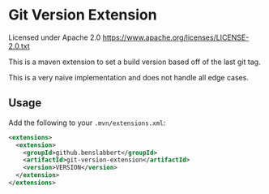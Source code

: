 # Git Version Extension

Licensed under Apache 2.0 https://www.apache.org/licenses/LICENSE-2.0.txt

This is a maven extension to set a build version based off of the last git tag.

This is a very naive implementation and does not handle all edge cases.

## Usage

Add the following to your `.mvn/extensions.xml`:

```xml
<extensions>
  <extension>
    <groupId>github.benslabbert</groupId>
    <artifactId>git-version-extension</artifactId>
    <version>VERSION</version>
  </extension>
</extensions>
```


